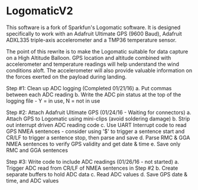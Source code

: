 # LogomaticV2

This software is a fork of Sparkfun's Logomatic software. It is designed specifically to
work with an Adafruit Ultimate GPS (9600 Baud), Adafruit ADXL335 triple-axis 
accelerometer and a TMP36 temperature sensor.

The point of this rewrite is to make the Logomatic suitable for data capture on a
High Altitude Balloon. GPS location and altitude combined with accelerometer and 
temperature readings will help understand the wind conditions aloft. The accelerometer
will also provide valuable information on the forces exerted on the payload during
landing.

Step #1: Clean up ADC logging (Completed 01/21/16)
	a. Put commas between each ADC reading
	b. Write the ADC pin status at the top of the logging file
		- Y = in use, N = not in use
		
Step #2: Attach Adafruit Ultimate GPS (01/24/16 - Waiting for connectors)
	a. Attach GPS to Logomatic using mini-clips (avoid soldering damage)
	b. Strip out interrupt driven ADC reading code
	c. Use UART Interrupt code to read GPS NMEA sentences
		- consider using '$' to trigger a sentence start and CR/LF to trigger
		  a sentence stop, then parse and save
	d. Parse RMC & GGA NMEA sentences to verify GPS validity and get date & time
	e. Save only RMC and GGA sentences
	
Step #3: Write code to include ADC readings (01/26/16 - not started)
	a. Trigger ADC read from CR/LF of NMEA sentences in Step #2
	b. Create separate buffers to hold ADC data
	c. Read ADC values
	d. Save GPS date & time, and ADC values